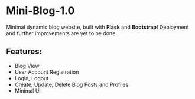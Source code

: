 # Mini-Blog-1.0
 Minimal dynamic blog website, built with **Flask** and **Bootstrap**!
 Deployment and further improvements are yet to be done. 

## Features: 
- Blog View
- User Account Registration
- Login, Logout
- Create, Update, Delete Blog Posts and Profiles
- Minimal UI
